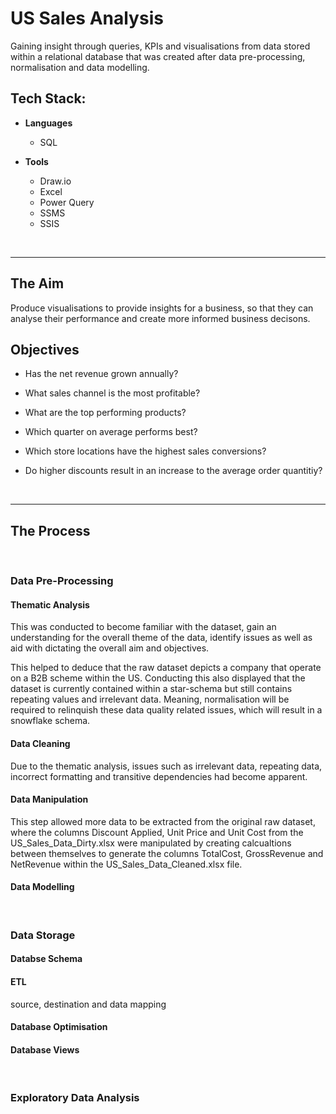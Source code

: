 # US Sales Analysis
Gaining insight through queries, KPIs and visualisations from data stored within a relational database that was created after data pre-processing, normalisation and data modelling.

## Tech Stack:
* **Languages**
  
  - SQL
    
* **Tools**
    
  - Draw.io
  - Excel
  - Power Query
  - SSMS
  - SSIS
<br/>

___

## The Aim
Produce visualisations to provide insights for a business, so that they can analyse their performance and create more informed business decisons.

## Objectives
- Has the net revenue grown annually?

- What sales channel is the most profitable?

- What are the top performing products?

- Which quarter on average performs best?

- Which store locations have the highest sales conversions?

- Do higher discounts result in an increase to the average order quantitiy?
<br/>

___

## The Process

<br/>

### Data Pre-Processing


#### Thematic Analysis

This was conducted to become familiar with the dataset, gain an understanding for the overall theme of the data, identify issues as well as aid with dictating the overall aim and objectives.  

This helped to deduce that the raw dataset depicts a company that operate on a B2B scheme within the US. Conducting this also displayed that the dataset is currently  contained within a star-schema but still contains repeating values and irrelevant data. Meaning, normalisation will be required to relinquish these data quality related issues, which will result in a snowflake schema.

#### Data Cleaning

Due to the thematic analysis, issues such as irrelevant data, repeating data, incorrect formatting and transitive dependencies had become apparent. 

#### Data Manipulation

This step allowed more data to be extracted from the original raw dataset, where the columns Discount Applied, Unit Price and Unit Cost from the US_Sales_Data_Dirty.xlsx were manipulated by creating calcualtions between themselves to generate the columns TotalCost, GrossRevenue and NetRevenue within the US_Sales_Data_Cleaned.xlsx file.

#### Data Modelling


<br/>

### Data Storage

#### Databse Schema 

#### ETL
source, destination and data mapping

#### Database Optimisation 

#### Database Views

<br/>

### Exploratory Data Analysis



